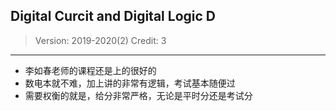 ## Digital Curcit and Digital Logic D

> Version: 2019-2020(2)
> Credit: 3

----------

- 李如春老师的课程还是上的很好的
- 数电本就不难，加上讲的非常有逻辑，考试基本随便过
- 需要权衡的就是，给分非常严格，无论是平时分还是考试分
